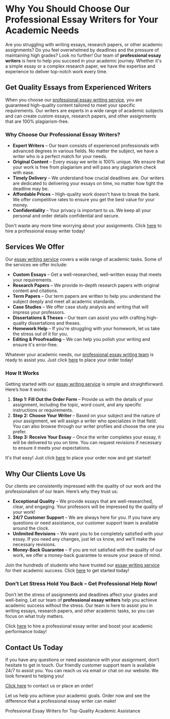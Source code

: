<h1>Why You Should Choose Our Professional Essay Writers for Your Academic Needs</h1>

<p>Are you struggling with writing essays, research papers, or other academic assignments? Do you feel overwhelmed by deadlines and the pressure of maintaining high grades? Look no further! Our team of <strong>professional essay writers</strong> is here to help you succeed in your academic journey. Whether it's a simple essay or a complex research paper, we have the expertise and experience to deliver top-notch work every time.</p>

<h2>Get Quality Essays from Experienced Writers</h2>
<p>When you choose our <a href="https://tinyurl.com/topessay?keyword=professional+essay+writers">professional essay writing service</a>, you are guaranteed high-quality content tailored to meet your specific requirements. Our writers are experts in a wide range of academic subjects and can create custom essays, research papers, and other assignments that are 100% plagiarism-free.</p>

<h3>Why Choose Our Professional Essay Writers?</h3>
<ul>
    <li><strong>Expert Writers</strong> – Our team consists of experienced professionals with advanced degrees in various fields. No matter the subject, we have a writer who is a perfect match for your needs.</li>
    <li><strong>Original Content</strong> – Every essay we write is 100% unique. We ensure that your work is free from plagiarism and will pass any plagiarism check with ease.</li>
    <li><strong>Timely Delivery</strong> – We understand how crucial deadlines are. Our writers are dedicated to delivering your essays on time, no matter how tight the deadline may be.</li>
    <li><strong>Affordable Prices</strong> – High-quality work doesn't have to break the bank. We offer competitive rates to ensure you get the best value for your money.</li>
    <li><strong>Confidentiality</strong> – Your privacy is important to us. We keep all your personal and order details confidential and secure.</li>
</ul>

<p>Don't waste any more time worrying about your assignments. Click <a href="https://tinyurl.com/topessay?keyword=professional+essay+writers">here</a> to hire a professional essay writer today!</p>

<h2>Services We Offer</h2>
<p>Our <a href="https://tinyurl.com/topessay?keyword=professional+essay+writers">essay writing service</a> covers a wide range of academic tasks. Some of the services we offer include:</p>
<ul>
    <li><strong>Custom Essays</strong> – Get a well-researched, well-written essay that meets your requirements.</li>
    <li><strong>Research Papers</strong> – We provide in-depth research papers with original content and citations.</li>
    <li><strong>Term Papers</strong> – Our term papers are written to help you understand the subject deeply and meet all academic standards.</li>
    <li><strong>Case Studies</strong> – We offer case study analysis and writing that will impress your professors.</li>
    <li><strong>Dissertations & Theses</strong> – Our team can assist you with crafting high-quality dissertations and theses.</li>
    <li><strong>Homework Help</strong> – If you're struggling with your homework, let us take the stress out of it for you.</li>
    <li><strong>Editing & Proofreading</strong> – We can help you polish your writing and ensure it's error-free.</li>
</ul>

<p>Whatever your academic needs, our <a href="https://tinyurl.com/topessay?keyword=professional+essay+writers">professional essay writing team</a> is ready to assist you. Just click <a href="https://tinyurl.com/topessay?keyword=professional+essay+writers">here</a> to place your order today!</p>

<h3>How It Works</h3>
<p>Getting started with our <a href="https://tinyurl.com/topessay?keyword=professional+essay+writers">essay writing service</a> is simple and straightforward. Here’s how it works:</p>
<ol>
    <li><strong>Step 1: Fill Out the Order Form</strong> – Provide us with the details of your assignment, including the topic, word count, and any specific instructions or requirements.</li>
    <li><strong>Step 2: Choose Your Writer</strong> – Based on your subject and the nature of your assignment, we will assign a writer who specializes in that field. You can also browse through our writer profiles and choose the one you prefer.</li>
    <li><strong>Step 3: Receive Your Essay</strong> – Once the writer completes your essay, it will be delivered to you on time. You can request revisions if necessary to ensure it meets your expectations.</li>
</ol>

<p>It's that easy! Just click <a href="https://tinyurl.com/topessay?keyword=professional+essay+writers">here</a> to place your order now and get started!</p>

<h2>Why Our Clients Love Us</h2>
<p>Our clients are consistently impressed with the quality of our work and the professionalism of our team. Here’s why they trust us:</p>
<ul>
    <li><strong>Exceptional Quality</strong> – We provide essays that are well-researched, clear, and engaging. Your professors will be impressed by the quality of your work!</li>
    <li><strong>24/7 Customer Support</strong> – We are always here for you. If you have any questions or need assistance, our customer support team is available around the clock.</li>
    <li><strong>Unlimited Revisions</strong> – We want you to be completely satisfied with your essay. If you need any changes, just let us know, and we'll make the necessary revisions.</li>
    <li><strong>Money-Back Guarantee</strong> – If you are not satisfied with the quality of our work, we offer a money-back guarantee to ensure your peace of mind.</li>
</ul>

<p>Join the hundreds of students who have trusted our <a href="https://tinyurl.com/topessay?keyword=professional+essay+writers">essay writing service</a> for their academic success. Click <a href="https://tinyurl.com/topessay?keyword=professional+essay+writers">here</a> to get started today!</p>

<h3>Don’t Let Stress Hold You Back – Get Professional Help Now!</h3>
<p>Don’t let the stress of assignments and deadlines affect your grades and well-being. Let our team of <strong>professional essay writers</strong> help you achieve academic success without the stress. Our team is here to assist you in writing essays, research papers, and other academic tasks, so you can focus on what truly matters.</p>

<p>Click <a href="https://tinyurl.com/topessay?keyword=professional+essay+writers">here</a> to hire a professional essay writer and boost your academic performance today!</p>

<h2>Contact Us Today</h2>
<p>If you have any questions or need assistance with your assignment, don’t hesitate to get in touch. Our friendly customer support team is available 24/7 to assist you. You can reach us via email or chat on our website. We look forward to helping you!</p>

<p><a href="https://tinyurl.com/topessay?keyword=professional+essay+writers">Click here</a> to contact us or place an order!</p>

<p>Let us help you achieve your academic goals. Order now and see the difference that a professional essay writer can make!</p>
Professional Essay Writers for Top-Quality Academic Assistance
